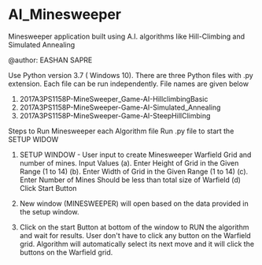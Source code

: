 # AI_Minesweeper
Minesweeper application built using A.I. algorithms like Hill-Climbing and Simulated Annealing

@author: EASHAN SAPRE

Use Python version 3.7 ( Windows 10). There are three Python files with .py extension. Each file can be run independently. File names are given below

1. 2017A3PS1158P-MineSweeper_Game-AI-HillclimbingBasic
2. 2017A3PS1158P-MineSweeper-Game-AI-Simulated_Annealing
3. 2017A3PS1158P-MineSweeper-Game-AI-SteepHillClimbing


Steps to Run Minesweeper each Algorithm file
Run .py file to start the SETUP WIDOW
1. SETUP WINDOW - User input to create Minesweeper Warfield Grid and number of mines.
Input Values 
(a). Enter Height of Grid in the Given Range (1 to 14)
(b). Enter Width of Grid in the Given Range (1 to 14)
(c). Enter Number of Mines Should be less than total size of Warfield
(d) Click Start Button

2. New window (MINESWEEPER) will open based on the data provided in the setup window.
3. Click on the start Button at bottom of the window to RUN the algorithm and wait for results. User don't have to click any button on the Warfield grid. Algorithm will automatically select its next move and it will click the buttons on the Warfield grid.
